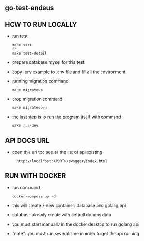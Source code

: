 ## go-test-endeus

## HOW TO RUN LOCALLY
- run test
  
      make test
      or
      make test-detail
    
- prepare database mysql for this test
- copy .env.example to .env file and fill all the environment
- running migration command
    
      make migrateup
      
- drop migration command

      make migratedown
      
- the last step is to run the program itself with command
  
      make run-dev
      
      
## API DOCS URL
- open this url too see all the list of api existing 

        http://localhost:<PORT>/swagger/index.html



## RUN WITH DOCKER
- run command 

      docker-compose up -d
      
      
- this will create 2 new container: database and golang api
- database already create with default dummy data
- you must start manually in the docker desktop to run golang api
- "note": you must run several time in order to get the api running